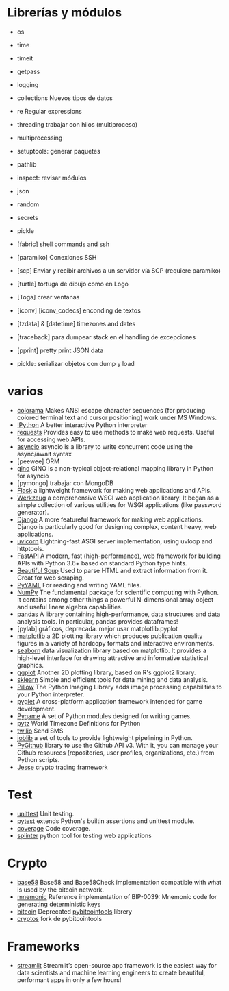 # Librerías y módulos

- os
- time
- timeit
- getpass
- logging
- collections Nuevos tipos de datos
- re Regular expressions
- threading trabajar con hilos (multiproceso)
- multiprocessing
- setuptools: generar paquetes
- pathlib
- inspect: revisar módulos
- json
- random
- secrets
- pickle

- [fabric] shell commands and ssh
- [paramiko] Conexiones SSH
- [scp] Enviar y recibir archivos a un servidor vía SCP (requiere paramiko)
- [turtle] tortuga de dibujo como en Logo
- [Toga] crear ventanas
- [iconv] [iconv_codecs] enconding de textos
- [tzdata] & [datetime] timezones and dates
- [traceback] para dumpear stack en el handling de excepciones
- [pprint] pretty print JSON data
- pickle: serializar objetos con dump y load

# varios
- [colorama](https://pypi.org/project/colorama/) Makes ANSI escape character sequences (for producing colored terminal text and cursor positioning) work under MS Windows.
- [IPython](https://ipython.org/) A better interactive Python interpreter
- [requests](http://docs.python-requests.org/) Provides easy to use methods to make web requests. Useful for accessing web APIs.
- [asyncio](https://docs.python.org/3/library/asyncio.html) asyncio is a library to write concurrent code using the async/await syntax
- [peewee] ORM
- [gino](https://python-gino.org/) GINO is a non-typical object-relational mapping library in Python for asyncio
- [pymongo] trabajar con MongoDB
- [Flask](http://flask.pocoo.org/) a lightweight framework for making web applications and APIs.
- [Werkzeug](https://pypi.org/project/Werkzeug/) a comprehensive WSGI web application library. It began as a simple collection of various utilities for WSGI applications (like password generator).
- [Django](https://www.djangoproject.com/) A more featureful framework for making web applications. Django is particularly good for designing complex, content heavy, web applications.
- [uvicorn](https://www.uvicorn.org/) Lightning-fast ASGI server implementation, using uvloop and httptools.
- [FastAPI](https://fastapi.tiangolo.com/) A modern, fast (high-performance), web framework for building APIs with Python 3.6+ based on standard Python type hints.
- [Beautiful Soup](https://www.crummy.com/software/BeautifulSoup/) Used to parse HTML and extract information from it. Great for web scraping.
- [PyYAML](http://pyyaml.org/wiki/PyYAML) For reading and writing YAML files.
- [NumPy](http://www.numpy.org/) The fundamental package for scientific computing with Python. It contains among other things a powerful N-dimensional array object and useful linear algebra capabilities.
- [pandas](http://pandas.pydata.org/) A library containing high-performance, data structures and data analysis tools. In particular, pandas provides dataframes!
- [pylab] gráficos, deprecada. mejor usar matplotlib.pyplot
- [matplotlib](http://matplotlib.org/) a 2D plotting library which produces publication quality figures in a variety of hardcopy formats and interactive environments.
- [seaborn](https://seaborn.pydata.org/) data visualization library based on matplotlib. It provides a high-level interface for drawing attractive and informative statistical graphics.
- [ggplot](http://ggplot.yhathq.com/) Another 2D plotting library, based on R's ggplot2 library.
- [sklearn](https://sklearn.org/) Simple and efficient tools for data mining and data analysis.
- [Pillow](https://python-pillow.org/) The Python Imaging Library adds image processing capabilities to your Python interpreter.
- [pyglet](http://www.pyglet.org/) A cross-platform application framework intended for game development.
- [Pygame](http://www.pygame.org/) A set of Python modules designed for writing games.
- [pytz](http://pytz.sourceforge.net/) World Timezone Definitions for Python
- [twilio](https://www.twilio.com/docs/libraries/python) Send SMS
- [joblib](https://joblib.readthedocs.io/en/latest/) a set of tools to provide lightweight pipelining in Python.
- [PyGithub](https://pygithub.readthedocs.io/en/latest/index.html) library to use the Github API v3. With it, you can manage your Github resources (repositories, user profiles, organizations, etc.) from Python scripts.
- [Jesse](https://pypi.org/project/jesse/) crypto trading framework

# Test
- [unittest](https://docs.python.org/3/library/unittest.html) Unit testing.
- [pytest](http://doc.pytest.org/) extends Python's builtin assertions and unittest module.
- [coverage](https://coverage.readthedocs.io/en/coverage-5.5/) Code coverage.
- [splinter](https://pypi.org/project/splinter/) python tool for testing web applications

# Crypto
- [base58](https://github.com/keis/base58) Base58 and Base58Check implementation compatible with what is used by the bitcoin network.
- [mnemonic](https://pypi.org/project/mnemonic/) Reference implementation of BIP-0039: Mnemonic code for generating deterministic keys
- [bitcoin](https://pypi.org/project/bitcoin/) Deprecated [pybitcointools](https://github.com/vbuterin/pybitcointools) librery
- [cryptos](https://github.com/primal100/pybitcointools) fork de pybitcointools

# Frameworks
- [streamlit](https://www.streamlit.io/) Streamlit’s open-source app framework is the easiest way for data scientists and machine learning engineers to create beautiful, performant apps in only a few hours!